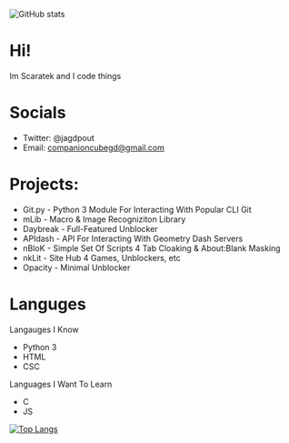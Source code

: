 ![GitHub stats](https://github-readme-stats.vercel.app/api?username=scaratek&show_icons=true&theme=tokyonight)

# Hi!
Im Scaratek and I code things 

# Socials
- Twitter: @jagdpout
- Email: companioncubegd@gmail.com

# Projects:
- Git.py - Python 3 Module For Interacting With Popular CLI Git
- mLib - Macro & Image Recogniziton Library
- Daybreak - Full-Featured Unblocker
- APIdash - API For Interacting With Geometry Dash Servers
- nBloK - Simple Set Of Scripts 4 Tab Cloaking & About:Blank Masking
- nkLit - Site Hub 4 Games, Unblockers, etc
- Opacity - Minimal Unblocker


# Languges

Langauges I Know
- Python 3
- HTML
- CSC

Languages I Want To Learn
- C
- JS

[![Top Langs](https://github-readme-stats.vercel.app/api/top-langs/?username=scaratek&layout=compact)](https://github.com/anuraghazra/github-readme-stats)

